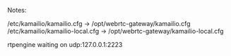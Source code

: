 Notes:

/etc/kamailio/kamailio.cfg -> /opt/webrtc-gateway/kamailio.cfg
/etc/kamailio/kamailio-local.cfg -> /opt/webrtc-gateway/kamailio-local.cfg

rtpengine waiting on udp:127.0.0.1:2223
